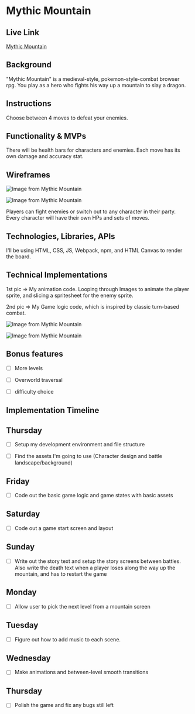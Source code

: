 # Mythic Mountain

## Live Link

[Mythic Mountain](https://bubbapang.github.io/mythic-mountain/)

## Background

"Mythic Mountain" is a medieval-style, pokemon-style-combat browser rpg. You play as a hero who fights his way up a mountain to slay a dragon.

## Instructions

Choose between 4 moves to defeat your enemies.

## Functionality & MVPs

There will be health bars for characters and enemies. Each move has its own damage and accuracy stat.

## Wireframes

![Image from Mythic Mountain](https://app.milanote.com/media/p/images/1PnHGG1QDZG9a9/Tux/mythic%20mountain%20wireframe.png?w=800)

![Image from Mythic Mountain](https://app.milanote.com/media/p/images/1PqeRj1LS9tFbt/EXm/wireframe.png?w=800)

Players can fight enemies or switch out to any character in their party. Every character will have their own HPs and sets of moves.

## Technologies, Libraries, APIs

I'll be using HTML, CSS, JS, Webpack, npm, and HTML Canvas to render the board.

## Technical Implementations

1st pic => My animation code. Looping through Images to animate the player sprite, and slicing a spritesheet for the enemy sprite.

2nd pic => My Game logic code, which is inspired by classic turn-based combat.

![Image from Mythic Mountain](https://app.milanote.com/media/p/images/1Pqf4h1LS9tFbz/eu5/animating%20code.png?w=800)

![Image from Mythic Mountain](https://app.milanote.com/media/p/images/1Pqf4h1LS9tFbA/WaF/game%20logic%20code.png)

## Bonus features


- [ ] More levels
- [ ] Overworld traversal
- [ ] difficulty choice


## **Implementation Timeline**

## Thursday


- [ ] Setup my development environment and file structure

- [ ] Find the assets I'm going to use (Character design and battle landscape/background)

## Friday


- [ ] Code out the basic game logic and game states with basic assets

## Saturday


- [ ] Code out a game start screen and layout

## Sunday


- [ ] Write out the story text and setup the story screens between battles. Also write the death text when a player loses along the way up the mountain, and has to restart the game

## Monday


- [ ] Allow user to pick the next level from a mountain screen

## Tuesday


- [ ] Figure out how to add music to each scene.

## Wednesday


- [ ] Make animations and between-level smooth transitions

## Thursday


- [ ] Polish the game and fix any bugs still left
